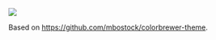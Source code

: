 ![](https://raw.githubusercontent.com/phillbaker/graphite-templates/master/colorbrewer/preview.png)

Based on https://github.com/mbostock/colorbrewer-theme.
